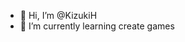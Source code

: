 - 👋 Hi, I’m @KizukiH
- 🌱 I’m currently learning create games

<!---
KizukiH/KizukiH is a ✨ special ✨ repository because its `README.md` (this file) appears on your GitHub profile.
You can click the Preview link to take a look at your changes.
--->
